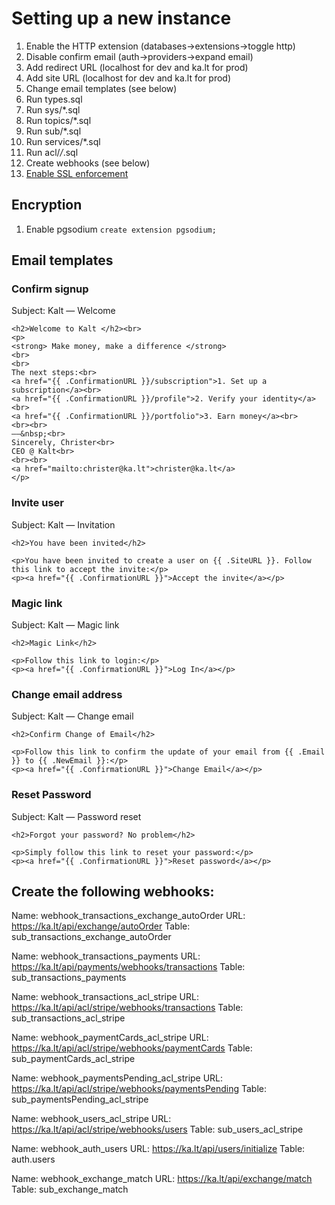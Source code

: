 # Setting up a new instance
1. Enable the HTTP extension (databases->extensions->toggle http)
2. Disable confirm email (auth->providers->expand email)
3. Add redirect URL (localhost for dev and ka.lt for prod)
4. Add site URL (localhost for dev and ka.lt for prod)
5. Change email templates (see below)
6. Run types.sql
7. Run sys/*.sql
8. Run topics/*.sql
9. Run sub/*.sql 
10. Run services/*.sql
11. Run acl/*/*.sql
12. Create webhooks (see below)
11. [Enable SSL enforcement](https://supabase.com/docs/guides/platform/ssl-enforcement) 

## Encryption
1. Enable pgsodium `create extension pgsodium;`

## Email templates

### Confirm signup
Subject: Kalt — Welcome

```
<h2>Welcome to Kalt </h2><br>
<p>
<strong> Make money, make a difference </strong>
<br>
<br>
The next steps:<br>
<a href="{{ .ConfirmationURL }}/subscription">1. Set up a subscription</a><br>
<a href="{{ .ConfirmationURL }}/profile">2. Verify your identity</a><br>
<a href="{{ .ConfirmationURL }}/portfolio">3. Earn money</a><br>
<br><br>
——&nbsp;<br>
Sincerely, Christer<br>
CEO @ Kalt<br>
<br><br>
<a href="mailto:christer@ka.lt">christer@ka.lt</a>
</p>
```
### Invite user
Subject: Kalt — Invitation

```
<h2>You have been invited</h2>

<p>You have been invited to create a user on {{ .SiteURL }}. Follow this link to accept the invite:</p>
<p><a href="{{ .ConfirmationURL }}">Accept the invite</a></p>

```

### Magic link 
Subject: Kalt — Magic link

```
<h2>Magic Link</h2>

<p>Follow this link to login:</p>
<p><a href="{{ .ConfirmationURL }}">Log In</a></p>
```

### Change email address
Subject: Kalt — Change email

```
<h2>Confirm Change of Email</h2>

<p>Follow this link to confirm the update of your email from {{ .Email }} to {{ .NewEmail }}:</p>
<p><a href="{{ .ConfirmationURL }}">Change Email</a></p>
```

###  Reset Password
Subject: Kalt — Password reset

```
<h2>Forgot your password? No problem</h2>

<p>Simply follow this link to reset your password:</p>
<p><a href="{{ .ConfirmationURL }}">Reset password</a></p>
```


## Create the following webhooks:

Name: webhook_transactions_exchange_autoOrder
URL: https://ka.lt/api/exchange/autoOrder
Table: sub_transactions_exchange_autoOrder

Name: webhook_transactions_payments
URL: https://ka.lt/api/payments/webhooks/transactions
Table: sub_transactions_payments

Name: webhook_transactions_acl_stripe
URL: https://ka.lt/api/acl/stripe/webhooks/transactions
Table: sub_transactions_acl_stripe

Name: webhook_paymentCards_acl_stripe
URL: https://ka.lt/api/acl/stripe/webhooks/paymentCards
Table: sub_paymentCards_acl_stripe

Name: webhook_paymentsPending_acl_stripe
URL: https://ka.lt/api/acl/stripe/webhooks/paymentsPending
Table: sub_paymentsPending_acl_stripe

Name: webhook_users_acl_stripe
URL: https://ka.lt/api/acl/stripe/webhooks/users
Table: sub_users_acl_stripe

Name: webhook_auth_users
URL: https://ka.lt/api/users/initialize
Table: auth.users

Name: webhook_exchange_match
URL: https://ka.lt/api/exchange/match
Table: sub_exchange_match

